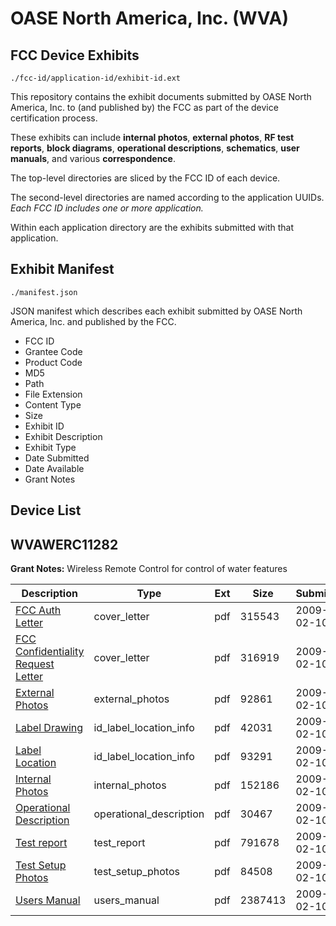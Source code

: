 # OASE North America, Inc. (WVA)
## FCC Device Exhibits

```
./fcc-id/application-id/exhibit-id.ext
```

This repository contains the exhibit documents submitted by OASE North America, Inc. to (and published by) the FCC as part of the device certification process.

These exhibits can include **internal photos**, **external photos**, **RF test reports**, **block diagrams**, **operational descriptions**, **schematics**, **user manuals**, and various **correspondence**.

The top-level directories are sliced by the FCC ID of each device.

The second-level directories are named according to the application UUIDs. *Each FCC ID includes one or more application.*

Within each application directory are the exhibits submitted with that application. 

## Exhibit Manifest

```
./manifest.json
```

JSON manifest which describes each exhibit submitted by OASE North America, Inc. and published by the FCC.

- FCC ID
- Grantee Code
- Product Code
- MD5
- Path
- File Extension
- Content Type
- Size
- Exhibit ID
- Exhibit Description
- Exhibit Type
- Date Submitted
- Date Available
- Grant Notes

## Device List
## WVAWERC11282
**Grant Notes:** Wireless Remote Control for control of water features

| Description | Type | Ext | Size | Submitted | Available |
| ----------- | ---- | --- | ---- | --------- | --------- |
| [FCC Auth Letter](WVAWERC11282/d6af8c0fb962787247f390dbe633053c/1066775.pdf) | cover_letter | pdf | 315543 | 2009-02-10 | 2009-02-10 |
| [FCC Confidentiality Request Letter](WVAWERC11282/d6af8c0fb962787247f390dbe633053c/1066776.pdf) | cover_letter | pdf | 316919 | 2009-02-10 | 2009-02-10 |
| [External Photos](WVAWERC11282/d6af8c0fb962787247f390dbe633053c/1066766.pdf) | external_photos | pdf | 92861 | 2009-02-10 | 2009-02-10 |
| [Label Drawing](WVAWERC11282/d6af8c0fb962787247f390dbe633053c/1066767.pdf) | id_label_location_info | pdf | 42031 | 2009-02-10 | 2009-02-10 |
| [Label Location](WVAWERC11282/d6af8c0fb962787247f390dbe633053c/1066768.pdf) | id_label_location_info | pdf | 93291 | 2009-02-10 | 2009-02-10 |
| [Internal Photos](WVAWERC11282/d6af8c0fb962787247f390dbe633053c/1066769.pdf) | internal_photos | pdf | 152186 | 2009-02-10 | 2009-02-10 |
| [Operational Description](WVAWERC11282/d6af8c0fb962787247f390dbe633053c/1066770.pdf) | operational_description | pdf | 30467 | 2009-02-10 | 2009-02-10 |
| [Test report](WVAWERC11282/d6af8c0fb962787247f390dbe633053c/1066772.pdf) | test_report | pdf | 791678 | 2009-02-10 | 2009-02-10 |
| [Test Setup Photos](WVAWERC11282/d6af8c0fb962787247f390dbe633053c/1066773.pdf) | test_setup_photos | pdf | 84508 | 2009-02-10 | 2009-02-10 |
| [Users Manual](WVAWERC11282/d6af8c0fb962787247f390dbe633053c/1066774.pdf) | users_manual | pdf | 2387413 | 2009-02-10 | 2009-02-10 |
